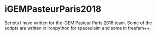 # iGEMPasteurParis2018
Scripts I have written for the iGEM Pasteur Paris 2018 team. Some of the scripts are written in ironpython for spaceclaim and some in freefem++.
